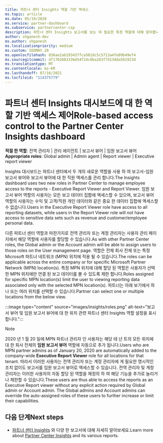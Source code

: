 ```yaml
---
title: 파트너 센터 Insights 역할 기반 액세스
ms.topic: article
ms.date: 05/19/2020
ms.service: partner-dashboard
ms.subservice: partnercenter-csp
description: 파트너 센터 Insights 보고서를 보는 데 필요한 특정 역할에 대해 알아봅니다. 여기에는 임원 보고서 뷰어와 보고서 뷰어의 역할이 포함 됩니다.
author: shganesh-dev
ms.author: shganesh
ms.localizationpriority: medium
ms.custom: SEOMAY.20
ms.openlocfilehash: 836ae2ab193437fca501dc5c5713a4fe09b49ef4
ms.sourcegitcommit: 4f1702683336d54f24c0ba283f7d13dda581923d
ms.translationtype: MT
ms.contentlocale: ko-KR
ms.lasthandoff: 07/16/2021
ms.locfileid: "114375779"
---
```

# <a name="role-based-access-control-to-the-partner-center-insights-dashboard"></a><span data-ttu-id="f0d4c-104">파트너 센터 Insights 대시보드에 대 한 역할 기반 액세스 제어</span><span class="sxs-lookup"><span data-stu-id="f0d4c-104">Role-based access control to the Partner Center Insights dashboard</span></span>

<span data-ttu-id="f0d4c-105">**적절 한 역할**: 전역 관리자 | 관리 에이전트 | 보고서 뷰어 | 임원 보고서 뷰어</span><span class="sxs-lookup"><span data-stu-id="f0d4c-105">**Appropriate roles**: Global admin | Admin agent | Report viewer | Executive report viewer</span></span>

<span data-ttu-id="f0d4c-106">Insights 대시보드는 파트너 센터에서 두 개의 새로운 역할을 사용 하 여 보고서-임원 보고서 뷰어와 보고서 뷰어에 대 한 직원 액세스를 관리 합니다.</span><span class="sxs-lookup"><span data-stu-id="f0d4c-106">The Insights dashboard uses two new roles in Partner Center to manage employee access to the reports - Executive Report Viewer and Report Viewer.</span></span>  <span data-ttu-id="f0d4c-107">임원 보고서 뷰어 역할의 사용자는 모든 보고 데이터 집합에 액세스할 수 있으며, 보고서 뷰어 역할의 사용자는 수익 및 고객/직원 개인 데이터와 같은 중요 한 데이터 집합에 액세스할 수 없습니다.</span><span class="sxs-lookup"><span data-stu-id="f0d4c-107">Users in the Executive Report Viewer role have access to all reporting datasets, while users in the Report Viewer role will not have access to sensitive data sets such as revenue and customer/employee personal data.</span></span>  

<span data-ttu-id="f0d4c-108">다른 파트너 센터 역할과 마찬가지로 전역 관리자 또는 계정 관리자는 사용자 관리 페이지에서 해당 역할에 사용자를 할당할 수 있습니다.</span><span class="sxs-lookup"><span data-stu-id="f0d4c-108">As with other Partner Center roles, the Global admin or the Account admin will be able to assign users to those roles on the User management page.</span></span> <span data-ttu-id="f0d4c-109">역할은 전체 회사 전체 또는 특정 Microsoft 파트너 네트워크 (MPN) 위치에 적용 될 수 있습니다.</span><span class="sxs-lookup"><span data-stu-id="f0d4c-109">The roles can be applicable across the entire company or for specific Microsoft Partner Network (MPN) location(s).</span></span> <span data-ttu-id="f0d4c-110">특정 MPN 위치에 대해 할당 된 역할은 사용자가 선택한 MPN 위치에만 연결 된 보고 데이터를 볼 수 있도록 제한 합니다.</span><span class="sxs-lookup"><span data-stu-id="f0d4c-110">Roles assigned for specific MPN location(s) limit the user to viewing reporting data associated only with the selected MPN location(s).</span></span> <span data-ttu-id="f0d4c-111">파트너는 아래 보기에서 하나 또는 여러 위치를 선택할 수 있습니다.</span><span class="sxs-lookup"><span data-stu-id="f0d4c-111">Partner can select one or multiple locations from the below view.</span></span>

:::image type="content" source="images/insights/roles.png" alt-text="보고서 뷰어 및 임원 보고서 뷰어에 대 한 위치 관련 파트너 센터 Insights 역할 설정을 표시 합니다.":::

>[!Note]
> <span data-ttu-id="f0d4c-113">2020 년 1 월 20 일에 MPN 파트너 관리자 인 사용자는 해당 테 넌 트의 모든 위치에 대 한 회사 전체의 **임원 보고서 뷰어** 역할에 자동으로 추가 됩니다.</span><span class="sxs-lookup"><span data-stu-id="f0d4c-113">Users who are MPN partner admins as of January 20, 2020 are automatically added to the company-wide **Executive Report Viewer** role for all locations for that tenant.</span></span> <span data-ttu-id="f0d4c-114">따라서 이러한 사용자는 전역 관리자 또는 계정 관리자에 게 필요한 명시적인 조치 없이도 보고서를 임원 보고서 뷰어로 액세스할 수 있습니다. 전역 관리자 및 계정 관리자는 이러한 사용자의 자동 할당 된 역할을 재정의 하 여 해당 기능을 추가로 늘리거나 제한할 수 있습니다.</span><span class="sxs-lookup"><span data-stu-id="f0d4c-114">These users are thus able to access the reports as an Executive Report viewer without any explicit action required by Global admin or Account admin. The Global admins and Account admins can override the auto-assigned roles of these users to further increase or limit their capabilities.</span></span>

## <a name="next-steps"></a><span data-ttu-id="f0d4c-115">다음 단계</span><span class="sxs-lookup"><span data-stu-id="f0d4c-115">Next steps</span></span>

- <span data-ttu-id="f0d4c-116">[파트너 센터 Insights](partner-center-insights.md) 와 다양 한 보고서에 대해 자세히 알아보세요.</span><span class="sxs-lookup"><span data-stu-id="f0d4c-116">Learn more about [Partner Center Insights](partner-center-insights.md) and its various reports.</span></span>
